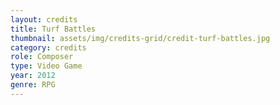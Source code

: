 ```yaml
---
layout: credits
title: Turf Battles
thumbnail: assets/img/credits-grid/credit-turf-battles.jpg
category: credits
role: Composer
type: Video Game
year: 2012
genre: RPG
---
```



